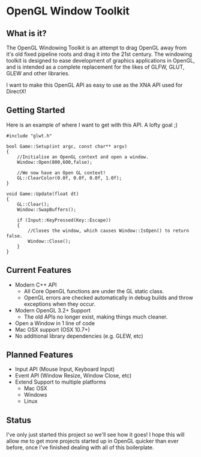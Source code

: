 OpenGL Window Toolkit
====

What is it?
-----------

The OpenGL Windowing Toolkit is an attempt to drag OpenGL away from it's old fixed pipeline roots and drag it into the 21st century. The windowing toolkit is designed to ease development of graphics applications in OpenGL, and is intended as a complete replacement for the likes of GLFW, GLUT, GLEW and other libraries.

I want to make this OpenGL API as easy to use as the XNA API used for DirectX!

Getting Started
---------------

Here is an example of where I want to get with this API. A lofty goal ;)

    #include "glwt.h"

    bool Game::Setup(int argc, const char** argv)
    {
    	//Initialise an OpenGL context and open a window.
    	Window::Open(800,600,false);

    	//We now have an Open GL context!
    	GL::ClearColor(0.0f, 0.0f, 0.0f, 1.0f);
    }

    void Game::Update(float dt)
    {
        GL::Clear();
        Window::SwapBuffers();

        if (Input::KeyPressed(Key::Escape))
        {
            //Closes the window, which causes Window::IsOpen() to return false.
            Window::Close();
        }
    }

Current Features
----------------

* Modern C++ API
    * All Core OpenGL functions are under the GL static class.
    * OpenGL errors are checked automatically in debug builds and throw exceptions when they occur.
* Modern OpenGL 3.2+ Support
    * The old APIs no longer exist, making things much cleaner.
* Open a Window in 1 line of code
* Mac OSX support (OSX 10.7+)
* No additional library dependencies (e.g. GLEW, etc)

Planned Features
----------------

* Input API (Mouse Input, Keyboard Input)
* Event API (Window Resize, Window Close, etc)
* Extend Support to multiple platforms
    * Mac OSX
    * Windows
    * Linux

Status
------
I've only just started this project so we'll see how it goes! I hope this will allow me to get more projects started up in OpenGL quicker than ever before, once I've finished dealing with all of this boilerplate.